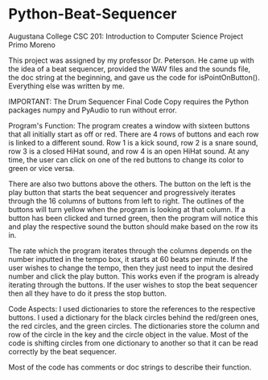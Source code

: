 # Python-Beat-Sequencer
Augustana College 
CSC 201: Introduction to Computer Science 
Project
Primo Moreno

This project was assigned by my professor Dr. Peterson.
He came up with the idea of a beat sequencer, provided the WAV files and the sounds file, the doc string at the beginning, and gave us the code for isPointOnButton().
Everything else was written by me.

IMPORTANT: The Drum Sequencer Final Code Copy requires the Python packages numpy and PyAudio to run without error.

Program's Function:
The program creates a window with sixteen buttons that all initially start as off or red.
There are 4 rows of buttons and each row is linked to a different sound. 
Row 1 is a kick sound, row 2 is a snare sound, row 3 is a closed HiHat sound, and row 4 is an open HiHat sound.
At any time, the user can click on one of the red buttons to change its color to green or vice versa.

There are also two buttons above the others. 
The button on the left is the play button that starts the beat sequencer and progressively iterates through the 16 columns of buttons from left to right.
The outlines of the buttons will turn yellow when the program is looking at that column.
If a button has been clicked and turned green, then the program will notice this and play the respective sound the button should make based on the row its in.

The rate which the program iterates through the columns depends on the number inputted in the tempo box, it starts at 60 beats per minute.
If the user wishes to change the tempo, then they just need to input the desired number and click the play button. This works even if the program is already iterating through the buttons.
If the user wishes to stop the beat sequencer then all they have to do it press the stop button.

Code Aspects:
I used dictionaries to store the references to the respective buttons.
I used a dictionary for the black circles behind the red/green ones, the red circles, and the green circles. The dictionaries store the column and row of the circle in the key and the circle object in the value. Most of the code is shifting circles from one dictionary to another so that it can be read correctly by the beat sequencer.

Most of the code has comments or doc strings to describe their function.
